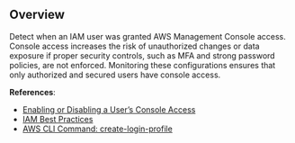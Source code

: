 ## Overview

Detect when an IAM user was granted AWS Management Console access. Console access increases the risk of unauthorized changes or data exposure if proper security controls, such as MFA and strong password policies, are not enforced. Monitoring these configurations ensures that only authorized and secured users have console access.

**References**:
- [Enabling or Disabling a User’s Console Access](https://docs.aws.amazon.com/IAM/latest/UserGuide/id_credentials_passwords_enable-user.html)
- [IAM Best Practices](https://docs.aws.amazon.com/IAM/latest/UserGuide/best-practices.html)
- [AWS CLI Command: create-login-profile](https://awscli.amazonaws.com/v2/documentation/api/latest/reference/iam/create-login-profile.html)
